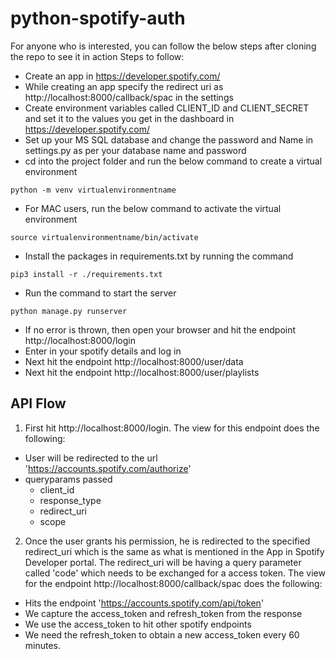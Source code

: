 # python-spotify-auth
For anyone who is interested, you can follow the below steps after cloning the repo to see it in action
Steps to follow:
- Create an app in https://developer.spotify.com/
- While creating an app specify the redirect uri as http://localhost:8000/callback/spac in the settings
- Create environment variables called CLIENT_ID and CLIENT_SECRET and set it to the values you get in the dashboard in https://developer.spotify.com/
- Set up your MS SQL database and change the password and Name in settings.py as per your database name and password
- cd into the project folder and run the below command to create a virtual environment
```
python -m venv virtualenvironmentname
```
- For MAC users, run the below command to activate the virtual environment
```
source virtualenvironmentname/bin/activate
```
- Install the packages in requirements.txt by running the command
```
pip3 install -r ./requirements.txt
```
- Run the command to start the server
```
python manage.py runserver
```
- If no error is thrown, then open your browser and hit the endpoint http://localhost:8000/login
- Enter in your spotify details and log in
- Next hit the endpoint http://localhost:8000/user/data
- Next hit the endpoint http://localhost:8000/user/playlists

## API Flow
1. First hit http://localhost:8000/login. The view for this endpoint does the following: 
  - User will be redirected to the url 'https://accounts.spotify.com/authorize'
  - queryparams passed
    - client_id
    - response_type
    - redirect_uri
    - scope
2. Once the user grants his permission, he is redirected to the specified redirect_uri which is the same as what is mentioned in the App in Spotify Developer portal. The redirect_uri will be having a query parameter called 'code' which needs to be exchanged for a access token.
The view for the endpoint http://localhost:8000/callback/spac does the following:
  - Hits the endpoint 'https://accounts.spotify.com/api/token'
  - We capture the access_token and refresh_token from the response
  - We use the access_token to hit other spotify endpoints
  - We need the refresh_token to obtain a new access_token every 60 minutes.
